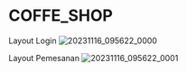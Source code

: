 # COFFE_SHOP
Layout Login
![20231116_095622_0000](https://github.com/denakhaerunnisa14/COFFE_SHOP_KEL6/assets/150645581/cfa32ea3-238a-4cb6-b6cc-be3fc41979c6)

Layout Pemesanan
![20231116_095622_0001](https://github.com/denakhaerunnisa14/COFFE_SHOP_KEL6/assets/150645581/685fde7c-3de4-46d4-80e5-8ebb342d48f5)
